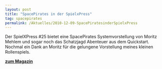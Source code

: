 ```yaml
---
layout: post
title: "SpacePirates in der SpielxPress"
tag: spacepirates
permalink: /Aktuelles/2010-12-09-SpacePiratesinderSpielxPress
---
```



Der SpielXPress #25 bietet eine SpacePirates Systemvorstellung von Moritz Mehlem und sogar noch das Schatzjagd Abenteuer aus dem Quickstart. Nochmal ein Dank an Moritz für die gelungene Vorstellung meines kleinen Rollenspiels.

<b>[zum Magazin](http:/www.spielxpress.com/.php?mm4=2%2Cegamezin_25%2C1%2C25)</b>


